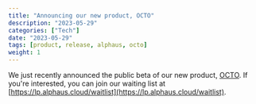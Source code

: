 ```yaml
---
title: "Announcing our new product, OCTO"
description: "2023-05-29"
categories: ["Tech"]
date: "2023-05-29"
tags: [product, release, alphaus, octo]
weight: 1
---
```


We just recently announced the public beta of our new product, [OCTO](https://lp.alphaus.cloud/). If you're interested, you can join our waiting list at [https://lp.alphaus.cloud/waitlist](https://lp.alphaus.cloud/waitlist).

<br>
